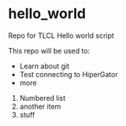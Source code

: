 # hello_world
Repo for TLCL Hello world script

This repo will be used to:
* Learn about git
* Test connecting to HiperGator
* more

1. Numbered list
2. another item
3. stuff 
